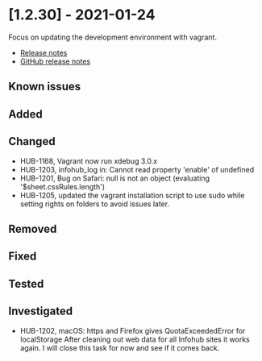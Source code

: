 # [1.2.30] - 2021-01-24

Focus on updating the development environment with vagrant.

* [Release notes](main,release_v1_v1v2_v1v2v30)
* [GitHub release notes](https://github.com/peterlembke/infohub/releases/tag/v1.2.30)

## Known issues

## Added

## Changed
* HUB-1168, Vagrant now run xdebug 3.0.x
* HUB-1203, infohub_log in: Cannot read property 'enable' of undefined
* HUB-1201, Bug on Safari: null is not an object (evaluating '$sheet.cssRules.length')
* HUB-1205, updated the vagrant installation script to use sudo while setting rights on folders to avoid issues later.

## Removed

## Fixed

## Tested

## Investigated
* HUB-1202, macOS: https and Firefox gives QuotaExceededError for localStorage
  After cleaning out web data for all Infohub sites it works again.
  I will close this task for now and see if it comes back.
  